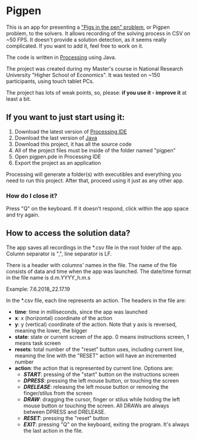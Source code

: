 # Pigpen
This is an app for presenting a ["Pigs in the pen" problem](https://psycnet.apa.org/record/1993-36184-001), or Pigpen problem, to the solvers. It allows recording of the solving process in CSV on ~50 FPS. It doesn't provide a solution detection, as it seems really complicated. If you want to add it, feel free to work on it. 

The code is written in [Processing](https://processing.org/) using Java. 

The project was created during my Master's course in National Research University "Higher School of Economics".
It was tested on ~150 participants, using touch tablet PCs. 

The project has lots of weak points, so, please: **if you use it - improve it** at least a bit.

## If you want to just start using it:
1. Download the latest version of [Processing IDE](https://processing.org/download/)
2. Download the last version of [Java](https://www.java.com/)
3. Download this project, it has all the source code
4. All of the project files must be inside of the folder named "pigpen"
5. Open pigpen.pde in Processing IDE
6. Export the project as an application

Processing will generate a folder(s) with executibles and everything you need to run this project.
After that, proceed using it just as any other app. 

### How do I close it?
Press "Q" on the keyboard. If it doesn't respond, click within the app space and try again. 

## How to access the solution data?
The app saves all recordings in the *.csv file in the root folder of the app. Column separator is ",", line separator is LF. 

There is a header with columns' names in the file. The name of the file consists of data and time when the app was launched. The date/time format in the file name is d.m.YYYY_h.m.s

Example: 7.6.2018_22.17.19

In the *.csv file, each line represents an action.
The headers in the file are:
- **time**: time in milliseconds, since the app was launched
- **x**: x (horizontal) coordinate of the action
- **y**: y (vertical) coordinate of the action. Note that y axis is reversed, meaning the lower, the bigger
- **state**: state or current screen of the app. 0 means instructions screen, 1 means task screen
- **resets**: total number of the "reset" button uses, including current line, meaning the line with the "RESET" action will have an incremented number
- **action**: the action that is represented by current line. Options are: 
   - _**START**_: pressing of the "start" button on the instructions screen
   - _**DPRESS**_: pressing the left mouse button, or touching the screen
   - _**DRELEASE**_: releasing the left mouse button or removing the finger/stilus from the screen
   - _**DRAW**_: dragging the cursor, finger or stilus while holding the left mouse button or touching the screen. All DRAWs are always between DPRESS and DRELEASE.
   - _**RESET**_: pressing the "reset" button
   - _**EXIT**_: pressing "Q" on the keyboard, exiting the program. It's always the last action in the file. 
